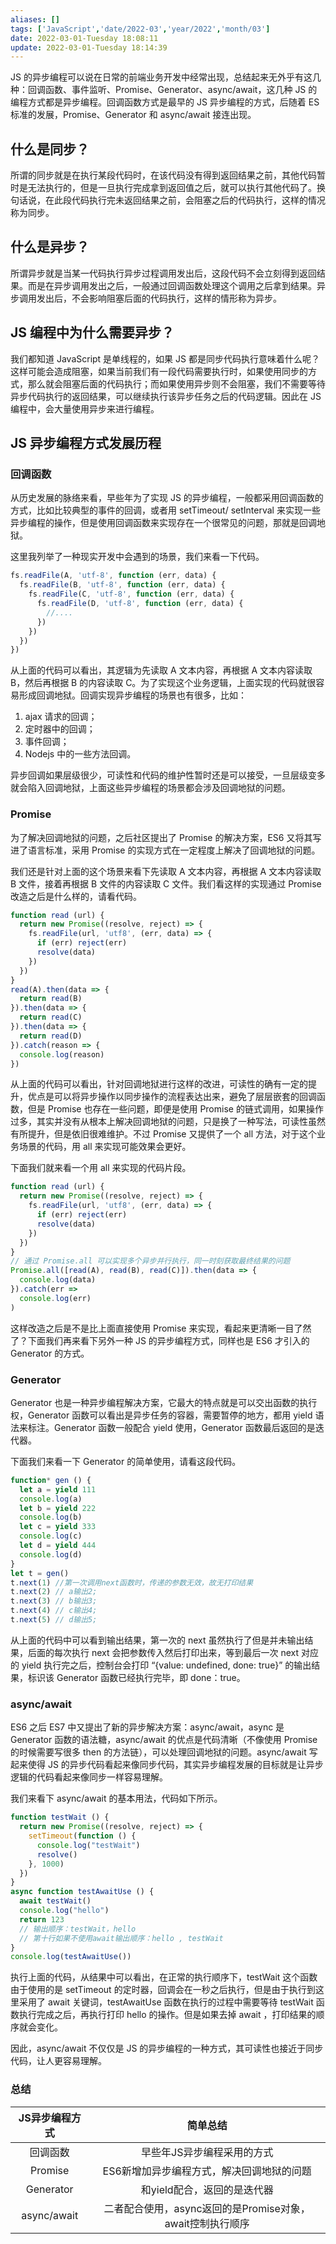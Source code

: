 ```yaml
---
aliases: []
tags: ['JavaScript','date/2022-03','year/2022','month/03']
date: 2022-03-01-Tuesday 18:08:11
update: 2022-03-01-Tuesday 18:14:39
---
```


JS 的异步编程可以说在日常的前端业务开发中经常出现，总结起来无外乎有这几种：回调函数、事件监听、Promise、Generator、async/await，这几种 JS 的编程方式都是异步编程。回调函数方式是最早的 JS 异步编程的方式，后随着 ES 标准的发展，Promise、Generator 和 async/await 接连出现。

## 什么是同步？

所谓的同步就是在执行某段代码时，在该代码没有得到返回结果之前，其他代码暂时是无法执行的，但是一旦执行完成拿到返回值之后，就可以执行其他代码了。换句话说，在此段代码执行完未返回结果之前，会阻塞之后的代码执行，这样的情况称为同步。

## 什么是异步？

所谓异步就是当某一代码执行异步过程调用发出后，这段代码不会立刻得到返回结果。而是在异步调用发出之后，一般通过回调函数处理这个调用之后拿到结果。异步调用发出后，不会影响阻塞后面的代码执行，这样的情形称为异步。

## JS 编程中为什么需要异步？

我们都知道 JavaScript 是单线程的，如果 JS 都是同步代码执行意味着什么呢？这样可能会造成阻塞，如果当前我们有一段代码需要执行时，如果使用同步的方式，那么就会阻塞后面的代码执行；而如果使用异步则不会阻塞，我们不需要等待异步代码执行的返回结果，可以继续执行该异步任务之后的代码逻辑。因此在 JS 编程中，会大量使用异步来进行编程。

## JS 异步编程方式发展历程

### 回调函数

从历史发展的脉络来看，早些年为了实现 JS 的异步编程，一般都采用回调函数的方式，比如比较典型的事件的回调，或者用 setTimeout/ setInterval 来实现一些异步编程的操作，但是使用回调函数来实现存在一个很常见的问题，那就是回调地狱。

这里我列举了一种现实开发中会遇到的场景，我们来看一下代码。

```js
fs.readFile(A, 'utf-8', function (err, data) {
  fs.readFile(B, 'utf-8', function (err, data) {
    fs.readFile(C, 'utf-8', function (err, data) {
      fs.readFile(D, 'utf-8', function (err, data) {
        //....
      })
    })
  })
})
```

从上面的代码可以看出，其逻辑为先读取 A 文本内容，再根据 A 文本内容读取 B，然后再根据 B 的内容读取 C。为了实现这个业务逻辑，上面实现的代码就很容易形成回调地狱。回调实现异步编程的场景也有很多，比如：

1. ajax 请求的回调；
2. 定时器中的回调；
3. 事件回调；
4. Nodejs 中的一些方法回调。

异步回调如果层级很少，可读性和代码的维护性暂时还是可以接受，一旦层级变多就会陷入回调地狱，上面这些异步编程的场景都会涉及回调地狱的问题。

### Promise

为了解决回调地狱的问题，之后社区提出了 Promise 的解决方案，ES6 又将其写进了语言标准，采用 Promise 的实现方式在一定程度上解决了回调地狱的问题。

我们还是针对上面的这个场景来看下先读取 A 文本内容，再根据 A 文本内容读取 B 文件，接着再根据 B 文件的内容读取 C 文件。我们看这样的实现通过 Promise 改造之后是什么样的，请看代码。

```js
function read (url) {
  return new Promise((resolve, reject) => {
    fs.readFile(url, 'utf8', (err, data) => {
      if (err) reject(err)
      resolve(data)
    })
  })
}
read(A).then(data => {
  return read(B)
}).then(data => {
  return read(C)
}).then(data => {
  return read(D)
}).catch(reason => {
  console.log(reason)
})
```

从上面的代码可以看出，针对回调地狱进行这样的改进，可读性的确有一定的提升，优点是可以将异步操作以同步操作的流程表达出来，避免了层层嵌套的回调函数，但是 Promise 也存在一些问题，即便是使用 Promise 的链式调用，如果操作过多，其实并没有从根本上解决回调地狱的问题，只是换了一种写法，可读性虽然有所提升，但是依旧很难维护。不过 Promise 又提供了一个 all 方法，对于这个业务场景的代码，用 all 来实现可能效果会更好。

下面我们就来看一个用 all 来实现的代码片段。

```js
function read (url) {
  return new Promise((resolve, reject) => {
    fs.readFile(url, 'utf8', (err, data) => {
      if (err) reject(err)
      resolve(data)
    })
  })
}
// 通过 Promise.all 可以实现多个异步并行执行，同一时刻获取最终结果的问题
Promise.all([read(A), read(B), read(C)]).then(data => {
  console.log(data)
}).catch(err =>
  console.log(err)
)
```

这样改造之后是不是比上面直接使用 Promise 来实现，看起来更清晰一目了然了？下面我们再来看下另外一种 JS 的异步编程方式，同样也是 ES6 才引入的 Generator 的方式。

### Generator

Generator 也是一种异步编程解决方案，它最大的特点就是可以交出函数的执行权，Generator 函数可以看出是异步任务的容器，需要暂停的地方，都用 yield 语法来标注。Generator 函数一般配合 yield 使用，Generator 函数最后返回的是迭代器。

下面我们来看一下 Generator 的简单使用，请看这段代码。

```js
function* gen () {
  let a = yield 111
  console.log(a)
  let b = yield 222
  console.log(b)
  let c = yield 333
  console.log(c)
  let d = yield 444
  console.log(d)
}
let t = gen()
t.next(1) //第一次调用next函数时，传递的参数无效，故无打印结果
t.next(2) // a输出2;
t.next(3) // b输出3; 
t.next(4) // c输出4;
t.next(5) // d输出5;
```

从上面的代码中可以看到输出结果，第一次的 next 虽然执行了但是并未输出结果，后面的每次执行 next 会把参数传入然后打印出来，等到最后一次 next 对应的 yield 执行完之后，控制台会打印 “{value: undefined, done: true}” 的输出结果，标识该 Generator 函数已经执行完毕，即 done：true。

### async/await

ES6 之后 ES7 中又提出了新的异步解决方案：async/await，async 是 Generator 函数的语法糖，async/await 的优点是代码清晰（不像使用 Promise 的时候需要写很多 then 的方法链），可以处理回调地狱的问题。async/await 写起来使得 JS 的异步代码看起来像同步代码，其实异步编程发展的目标就是让异步逻辑的代码看起来像同步一样容易理解。

我们来看下 async/await 的基本用法，代码如下所示。

```js
function testWait () {
  return new Promise((resolve, reject) => {
    setTimeout(function () {
      console.log("testWait")
      resolve()
    }, 1000)
  })
}
async function testAwaitUse () {
  await testWait()
  console.log("hello")
  return 123
  // 输出顺序：testWait，hello
  // 第十行如果不使用await输出顺序：hello , testWait
}
console.log(testAwaitUse())
```

执行上面的代码，从结果中可以看出，在正常的执行顺序下，testWait 这个函数由于使用的是 setTimeout 的定时器，回调会在一秒之后执行，但是由于执行到这里采用了 await 关键词，testAwaitUse 函数在执行的过程中需要等待 testWait 函数执行完成之后，再执行打印 hello 的操作。但是如果去掉 await ，打印结果的顺序就会变化。

因此，async/await 不仅仅是 JS 的异步编程的一种方式，其可读性也接近于同步代码，让人更容易理解。

### 总结

| JS异步编程方式 |                         简单总结                          |
|:--------------:|:---------------------------------------------------------:|
|    回调函数    |                早些年JS异步编程采用的方式                 |
|    Promise     |         ES6新增加异步编程方式，解决回调地狱的问题         |
|   Generator    |                和yield配合，返回的是迭代器                |
|  async/await   | 二者配合使用，async返回的是Promise对象，await控制执行顺序 | 
